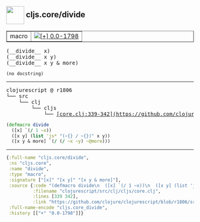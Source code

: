 ## <img width="48px" valign="middle" src="http://i.imgur.com/Hi20huC.png"> cljs.core/divide

 <table border="1">
<tr>
<td>macro</td>
<td><a href="https://github.com/cljsinfo/api-refs/tree/0.0-1798"><img valign="middle" alt="[+] 0.0-1798" src="https://img.shields.io/badge/+-0.0--1798-lightgrey.svg"></a> </td>
</tr>
</table>

 <samp>
(__divide__ x)<br>
(__divide__ x y)<br>
(__divide__ x y & more)<br>
</samp>

```
(no docstring)
```

---

 <pre>
clojurescript @ r1806
└── src
    └── clj
        └── cljs
            └── <ins>[core.clj:339-342](https://github.com/clojure/clojurescript/blob/r1806/src/clj/cljs/core.clj#L339-L342)</ins>
</pre>

```clj
(defmacro divide
  ([x] `(/ 1 ~x))
  ([x y] (list 'js* "(~{} / ~{})" x y))
  ([x y & more] `(/ (/ ~x ~y) ~@more)))
```


---

```clj
{:full-name "cljs.core/divide",
 :ns "cljs.core",
 :name "divide",
 :type "macro",
 :signature ["[x]" "[x y]" "[x y & more]"],
 :source {:code "(defmacro divide\n  ([x] `(/ 1 ~x))\n  ([x y] (list 'js* \"(~{} / ~{})\" x y))\n  ([x y & more] `(/ (/ ~x ~y) ~@more)))",
          :filename "clojurescript/src/clj/cljs/core.clj",
          :lines [339 342],
          :link "https://github.com/clojure/clojurescript/blob/r1806/src/clj/cljs/core.clj#L339-L342"},
 :full-name-encode "cljs.core_divide",
 :history [["+" "0.0-1798"]]}

```
